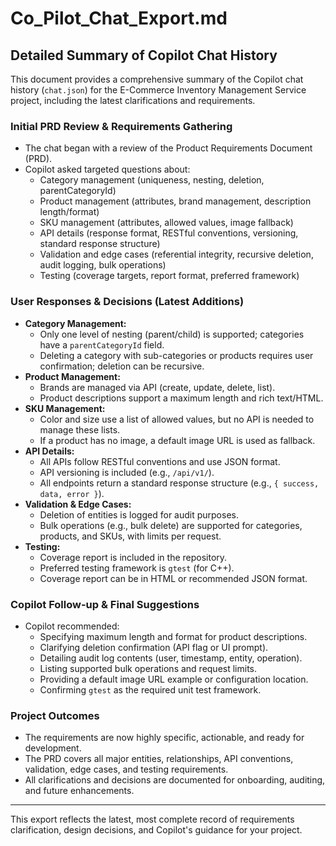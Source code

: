 # Co_Pilot_Chat_Export.md

## Detailed Summary of Copilot Chat History

This document provides a comprehensive summary of the Copilot chat history (`chat.json`) for the E-Commerce Inventory Management Service project, including the latest clarifications and requirements.

### Initial PRD Review & Requirements Gathering
- The chat began with a review of the Product Requirements Document (PRD).
- Copilot asked targeted questions about:
  - Category management (uniqueness, nesting, deletion, parentCategoryId)
  - Product management (attributes, brand management, description length/format)
  - SKU management (attributes, allowed values, image fallback)
  - API details (response format, RESTful conventions, versioning, standard response structure)
  - Validation and edge cases (referential integrity, recursive deletion, audit logging, bulk operations)
  - Testing (coverage targets, report format, preferred framework)

### User Responses & Decisions (Latest Additions)
- **Category Management:**
  - Only one level of nesting (parent/child) is supported; categories have a `parentCategoryId` field.
  - Deleting a category with sub-categories or products requires user confirmation; deletion can be recursive.
- **Product Management:**
  - Brands are managed via API (create, update, delete, list).
  - Product descriptions support a maximum length and rich text/HTML.
- **SKU Management:**
  - Color and size use a list of allowed values, but no API is needed to manage these lists.
  - If a product has no image, a default image URL is used as fallback.
- **API Details:**
  - All APIs follow RESTful conventions and use JSON format.
  - API versioning is included (e.g., `/api/v1/`).
  - All endpoints return a standard response structure (e.g., `{ success, data, error }`).
- **Validation & Edge Cases:**
  - Deletion of entities is logged for audit purposes.
  - Bulk operations (e.g., bulk delete) are supported for categories, products, and SKUs, with limits per request.
- **Testing:**
  - Coverage report is included in the repository.
  - Preferred testing framework is `gtest` (for C++).
  - Coverage report can be in HTML or recommended JSON format.

### Copilot Follow-up & Final Suggestions
- Copilot recommended:
  - Specifying maximum length and format for product descriptions.
  - Clarifying deletion confirmation (API flag or UI prompt).
  - Detailing audit log contents (user, timestamp, entity, operation).
  - Listing supported bulk operations and request limits.
  - Providing a default image URL example or configuration location.
  - Confirming `gtest` as the required unit test framework.

### Project Outcomes
- The requirements are now highly specific, actionable, and ready for development.
- The PRD covers all major entities, relationships, API conventions, validation, edge cases, and testing requirements.
- All clarifications and decisions are documented for onboarding, auditing, and future enhancements.

---
This export reflects the latest, most complete record of requirements clarification, design decisions, and Copilot's guidance for your project.

